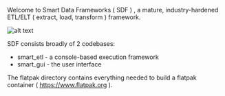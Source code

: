 Welcome to Smart Data Frameworks ( SDF ) , a mature, industry-hardened ETL/ELT ( extract, load, transform ) framework.

![alt text](https://tesla.duckdns.org/sdf_step_editor.png)

SDF consists broadly of 2 codebases:
 - smart_etl - a console-based execution framework
 - smart_gui - the user interface

The flatpak directory contains everything needed to build a flatpak container ( https://www.flatpak.org ).
